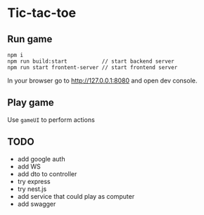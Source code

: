 # Tic-tac-toe

## Run game

```
npm i
npm run build:start           // start backend server
npm run start frontent-server // start frontend server
```
In your browser go to http://127.0.0.1:8080 and open dev console.

## Play game

Use `gameUI` to perform actions

## TODO
- add google auth
- add WS
- add dto to controller
- try express
- try nest.js
- add service that could play as computer
- add swagger